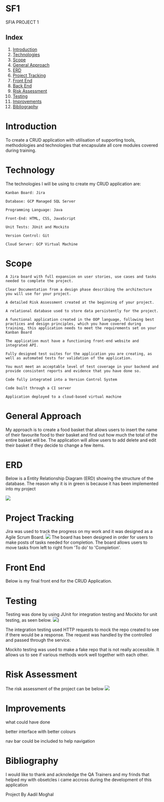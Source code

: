 # SF1





SFIA PROJECT 1	

## Index

1. [Introduction](#Introduction)
2. [Technologies](#Technologies)
3. [Scope](#Scope)
4. [General Approach](#General_Approach)  
5. [ERD](#ERD)
6. [Project Tracking](#Project_Tracking)
7. [Front End](#Front_End)
8. [Back End](#Back_End)
9. [Risk Assessment](#Risk_Assessment)
10. [Testing](#Testing)
11. [Improvements](#Improvements)
12. [Bibliography](#Bibliography)



# Introduction

To create a CRUD application with utilisation of supporting tools, methodologies and technologies that encapsulate all core modules covered during training.


# Technology 

The technologies I will be using to create my CRUD application are: 

    Kanban Board: Jira

    Database: GCP Managed SQL Server

    Programming Language: Java

    Front-End: HTML, CSS, JavaScript

    Unit Tests: JUnit and Mockito

    Version Control: Git

    Cloud Server: GCP Virtual Machine



# Scope

    A Jira board with full expansion on user stories, use cases and tasks needed to complete the project.

    Clear Documentation from a design phase describing the architecture you will use for your project.

    A detailed Risk Assessment created at the beginning of your project.

    A relational database used to store data persistently for the project.

    A functional application created in the OOP language, following best practices and design principles, which you have covered during training, this application needs to meet the requirements set on your Kanban Board

    The application must have a functioning front-end website and integrated API.

    Fully designed test suites for the application you are creating, as well as automated tests for validation of the application.

    You must meet an acceptable level of test coverage in your backend and provide consistent reports and evidence that you have done so.

    Code fully integrated into a Version Control System

    Code built through a CI server

    Application deployed to a cloud-based virtual machine

# General Approach

My approach is to create a food basket that allows users to insert the name of their favourite food to their basket and find out how much the total of the entire basket will be. The application will allow users to add delete and edit their basket if they decide to change a few items.

# ERD
Below is a Entity Relationship Diagram (ERD) showing the structure of the database. The reason why it is in green is because it has been implemented into my project


![](https://i.imgur.com/31p6ppE.png)

# Project Tracking

Jira was used to track the progress on my work and it was designed as a Agile Scrum Board.
![](https://i.imgur.com/jnL6h4P.jpg)
The board has been designed in order for users to make posts of tasks needed for completion. The board allows users to move tasks from left to right from 'To do' to 'Completion'.

# Front End
Below is my final front end for the CRUD Application. 


# Testing
Testing was done by using JUnit for integration testing and Mockito for unit testing, as seen below.
![](https://i.imgur.com/3efR3dR.png))

The integration testing used HTTP requests to mock the repo created to see if there would be a response. The request was handled by the controlled and passed through the service. 

Mockito testing was used to make a fake repo that is not really accessible. It allows us to see if various methods work well together with each other.

# Risk Assessment

The risk assessment of the project can be below
![](https://i.imgur.com/NPZgJGl.png)


# Improvements

what could have done

better interface with better colours

nav bar could be included to help navigation


# Bibliography

I would like to thank and acknoledge the QA Trainers and my frinds that helped my with obsetcles i came accross during the development of this application

Project By Aadil Moghal
